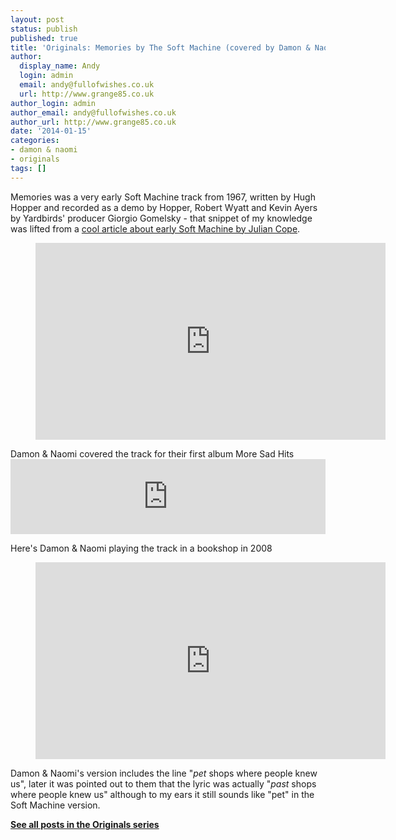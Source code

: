 ```yaml
---
layout: post
status: publish
published: true
title: 'Originals: Memories by The Soft Machine (covered by Damon & Naomi)'
author:
  display_name: Andy
  login: admin
  email: andy@fullofwishes.co.uk
  url: http://www.grange85.co.uk
author_login: admin
author_email: andy@fullofwishes.co.uk
author_url: http://www.grange85.co.uk
date: '2014-01-15'
categories:
- damon & naomi
- originals
tags: []
---
```

<p>Memories was a very early Soft Machine track from 1967, written by Hugh Hopper and recorded as a demo by Hopper, Robert Wyatt and Kevin Ayers by Yardbirds' producer Giorgio Gomelsky - that snippet of my knowledge was lifted from a <a href="http://web.archive.org/web/20131013220921/http://www.headheritage.co.uk/unsung/albumofthemonth/early-soft-machine">cool article about early Soft Machine by Julian Cope</a>.<br />
</p>
<figure class="caption aligncenter"><iframe width="560" height="315" src="https://www.youtube.com/embed/9wHti_GY1V8" frameborder="0" allowfullscreen></iframe><figcaption class="caption-text"></figcaption></figure>
<p>Damon & Naomi covered the track for their first album More Sad Hits<br />
<iframe style="border: 0; width: 100%; height: 120px;" src="https://bandcamp.com/EmbeddedPlayer/album=4050036211/size=medium/bgcol=ffffff/linkcol=0687f5/t=6/transparent=true/" seamless><a href="http://damonandnaomi.bandcamp.com/album/more-sad-hits">More Sad Hits by Damon & Naomi</a></iframe></p>
<p>Here's Damon & Naomi playing the track in a bookshop in 2008<br />
</p>
<figure class="caption aligncenter"><iframe width="560" height="315" src="https://www.youtube.com/embed/vKE5J-qTfmk" frameborder="0" allowfullscreen></iframe><figcaption class="caption-text"></figcaption></figure>
<p>Damon & Naomi's version includes the line "<em>pet</em> shops where people knew us", later it was pointed out to them that the lyric was actually "<em>past</em> shops where people knew us" although to my ears it still sounds like "pet" in the Soft Machine version.</p>
<p><strong><a href="/category/originals/" title="List: Originals">See all posts in the Originals series</a></strong></p>
